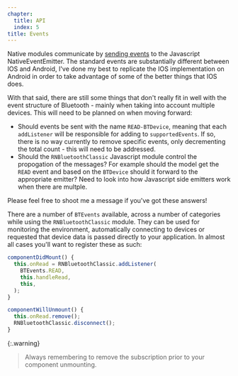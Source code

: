 ```yaml
---
chapter:
  title: API
  index: 5
title: Events
---
```


Native modules communicate by [sending events](https://facebook.github.io/react-native/docs/native-modules-ios#sending-events-to-javascript) to the Javascript NativeEventEmitter.  The standard events are substantially different between IOS and Android, I've done my best to replicate the IOS implementation on Android in order to take advantage of some of the better things that IOS does.   

With that said, there are still some things that don't really fit in well with the event structure of Bluetooth - mainly when taking into account multiple devices.  This will need to be planned on when moving forward:

- Should events be sent with the name `READ-BTDevice`, meaning that each `addListener` will be responsible for adding to `supportedEvents`.  If so, there is no way currently to remove specific events, only decrementing the total count - this will need to be addressed.
- Should the `RNBluetoothClassic` Javascript module control the propogation of the messages?  For example should the model get the `READ` event and based on the `BTDevice` should it forward to the appropriate emitter?  Need to look into how Javascript side emitters work when there are multple.

Please feel free to shoot me a message if you've got these answers!

There are a number of `BTEvents` available, across a number of categories while using the `RNBluetoothClassic` module.  They can be used for monitoring the environment, automatically connecting to devices or requested that device data is passed directly to your application.  In almost all cases you'll want to register these as such:

```javascript
componentDidMount() {
  this.onRead = RNBluetoothClassic.addListener(
    BTEvents.READ,
    this.handleRead,
    this,
  );
}

componentWillUnmount() {
  this.onRead.remove();
  RNBluetoothClassic.disconnect();
}
```

{:.warning}
> Always remembering to remove the subscription prior to your component unmounting.

